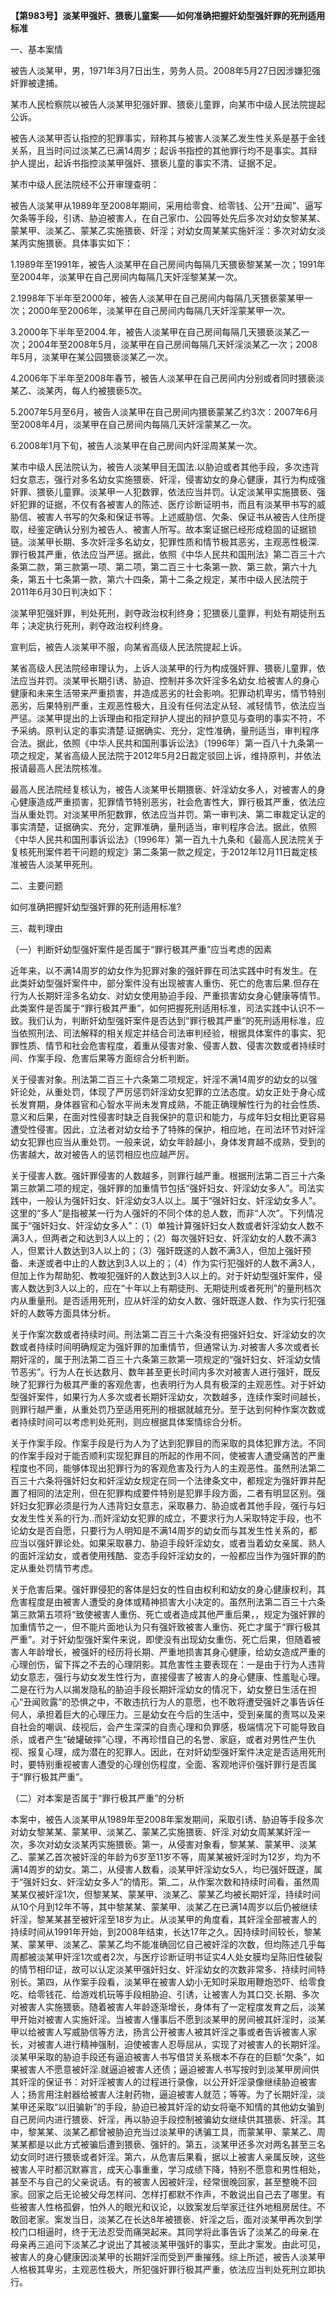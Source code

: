 **【第983号】淡某甲强奸、猥亵儿童案——如何准确把握奸幼型强奸罪的死刑适用标准**

一、基本案情

被告人淡某甲，男，1971年3月7日出生，劳务人员。2008年5月27日因涉嫌犯强奸罪被逮捕。

某市人民检察院以被告人淡某甲犯强奸罪、猥亵儿童罪，向某市中级人民法院提起公诉。

被告人淡某甲否认指控的犯罪事实，辩称其与被害人淡某乙发生性关系是基于金钱关系，且当时问过淡某乙已满14周岁；起诉书指控的其他罪行均不是事实。其辩护人提出，起诉书指控淡某甲强奸、猥亵儿童的事实不清、证据不足。

某市中级人民法院经不公开审理查明：

被告人淡某甲从1989年至2008年期间，采用给零食、给零钱、公开“丑闻”、逼写欠条等手段，引诱、胁迫被害人，在自己家巾、公园等处先后多次对幼女黎某某、蒙某甲、淡某乙、蒙某乙实施猥亵、奸淫；对幼女周某某实施奸淫：多次对幼女淡某丙实施猥亵。具体事实如下：

1.1989年至1991年，被告人淡某甲在自己房间内每隔几天猥亵黎某某一次；1991年至2004年，淡某甲在自己房间内每隔几天奸淫黎某某一次。

2.1998年下半年至2000年，被告人淡某甲在自己房间内每隔几天猥亵蒙某甲一次；2000年至2006年，淡某甲在自己房间内每隔几天奸淫蒙某甲一次。

3.2000年下半年至2004.年，被告人淡某甲在自己房间每隔几天猥亵淡某乙一次；2004年至2008年5月，淡某甲在自己房间每隔几天奸淫淡某乙一次；2008年5月，淡某甲在某公园猥亵淡某乙一次。

4.2006年下半年至2008年春节，被告人淡某甲在自己房间内分别或者同时猥亵淡某乙、淡某丙，每人约被猥亵5次。

5.2007年5月至6月，被告人淡某甲在自己房间内猥亵蒙某乙约3次：2007年6月至2008年4月，淡某甲在自己房间内每隔几天奸淫蒙某乙一次。

6.2008年1月下旬，被告人淡某甲在自己房间内奸淫周某某一次。

某市中级人民法院认为，被告人淡某甲目无国法.以胁迫或者其他手段，多次违背妇女意志，强行对多名幼女实施猥亵、奸淫，侵害幼女的身心健康，其行为构成强奸罪、猥亵儿童罪。淡某甲一人犯数罪，依法应当并罚。认定淡某甲实施猥亵、强奸犯罪的证据，不仅有各被害人的陈述、医疗诊断证明书，而且有淡某甲书写的威胁信、被害人书写的欠条和保证书等。上述威胁信、欠条、保证书从被告人住所提取，经鉴定确认分别为被告人、被害人所写。故本案证据已经形成稳固的证据锁链。淡某甲长期、多次奸淫多名幼女，犯罪性质和情节极其恶劣，主观恶性极深.罪行极其严重，依法应当严惩。据此，依照《中华人民共和国刑法》第二百三十六条第二款，第三款第一项、第二项，第二百三十七条第一款、第三款，第六十九条，第五十七条第一款，第六十四条，第十二条之规定，某市中级人民法院于2011年6月30日判决如下：

淡某甲犯强奸罪，判处死刑，剥夺政治权利终身；犯猥亵儿童罪，判处有期徒刑五年；决定执行死刑，剥夺政治权利终身。

宣判后，被告人淡某甲不服，向某省高级人民法院提起上诉。

某省高级人民法院经审理认为，上诉人淡某甲的行为构成强奸罪、猥亵儿童罪，依法应当并罚。淡某甲长期引诱、胁迫、控制并多次奸淫多名幼女.给被害人的身心健康和未来生活带来严重损害，并造成恶劣的社会影响。犯罪动机卑劣，情节特别恶劣，后果特别严重，主观恶性极大，且没有任何法定从轻、减轻情节，依法应当严惩。淡某甲提出的上诉理由和指定辩护人提出的辩护意见与查明的事实不符，不予采纳。原判认定的事实清楚.证据确实、充分，定性准确，量刑适当，审判程序合法。据此，依照《中华人民共和国刑事诉讼法》（1996年）第一百八十九条第一项之规定，某省高级人民法院于2012年5月2日裁定驳回上诉，维持原判，并依法报请最高人民法院核准。

最高人民法院经复核认为，被告人淡某甲长期猥亵、奸淫幼女多人，对被害人的身心健康造成严重损害，犯罪情节特别恶劣，社会危害性大，罪行极其严重，依法应当从重处罚。对淡某甲所犯数罪，依法应当并罚。第一审判决、第二审裁定认定的事实清楚，证据确实、充分，定罪准确，量刑适当，审判程序合法。据此，依照《中华人民共和国刑事诉讼法》（1996年）第一百九十九条和《最高人民法院关于复核死刑案件若干问题的规定》第二条第一款之规定，于2012年12月11日裁定核准被告人淡某甲死刑。

二、主要问题

如何准确把握奸幼型强奸罪的死刑适用标准?

三、裁判理由

（一）判断奸幼型强奸案件是否属于“罪行极其严重”应当考虑的因素

近年来，以不满14周岁的幼女作为犯罪对象的强奸罪在司法实践中时有发生。在此类奸幼型强奸案件中，部分案件没有出现被害人重伤、死亡的危害后果.但存在行为人长期奸淫多名幼女、对幼女使用胁迫手段、严重损害幼女身心健康等情节。此类案件是否属于“罪行极其严重”，如何把握死刑适用标准，司法实践中认识不一致。我们认为，判断奸幼型强奸案件是否达到“罪行极其严重”的死刑适用标准，应当依照刑法、司法解释的相关规定并结合司法审判经验，根据具体案件的事实、犯罪性质、情节和社会危害程度，着重从侵害对象、侵害人数、侵害次数或者持续时间、作案手段、危害后果等方面综合分析判断。

关于侵害对象。刑法第二百三十六条第二项规定，奸淫不满14周岁的幼女的以强奸论处，从重处罚，体现了严厉惩罚奸淫幼女犯罪的立法态度。幼女正处于身心成长发育期，身体器官和心智水平尚未发育成熟，不能正确理解性行为的社会性质、意义和后果，在面对性侵害时缺乏自我保护的意识和能力，与成年妇女相比更容易遭受性侵害。因此，立法者对幼女给予了特殊的保护，相应地，在司法环节对奸淫幼女犯罪也应当从重处罚。一般来说，幼女年龄越小，身体发育越不成熟，受到的伤害越大，故对被告人的惩罚相应也应越严厉。

关于侵害人数。强奸罪侵害的人数越多，则罪行越严重。根据刑法第二百三十六条第三款第二项的规定，强奸罪的加重情节包括“强奸妇女、奸淫幼女多人”。司法实践中，一般认为强奸妇女、奸淫幼女3人以上。属于“强奸妇女、奸淫幼女多人”。这里的“多人”是指被某一行为人强奸的不同个体的总人数，而非“人次”。下列情况属于“强奸妇女、奸淫幼女多人”：（1）单独计算强奸妇女人数或者奸淫幼女人数不满3人，但两者之和达到3人以上的；（2）每次强奸妇女、奸淫幼女的人数不满3人，但累计人数达到3人以上的；（3）强奸既遂的人数不满3人，但加上强奸预备、未遂或者中止的人数达到3人以上的；（4）作为实行犯强奸的人数不满3人，但加上作为帮助犯、教唆犯强奸的人数达到3人以上的。对于奸幼型强奸案件，侵害人数达到3人以上的，应在“十年以上有期徒刑、无期徒刑或者死刑”的量刑档次内从重量刑。是否适用死刑，应从奸淫的幼女人数、强奸既遂人数、作为实行犯强奸的人数等方面具体分析。

关于作案次数或者持续时间。刑法第二百三十六条没有把强奸妇女、奸淫幼女的次数或者持续时间明确规定为强奸罪的加重情节，但通常认为.对被害人多次或者长期奸淫的，属于刑法第二百三十六条第三款第一项规定的“强奸妇女、奸淫幼女情节恶劣”。行为人在长达数月、数年甚至更长时间内多次对被害人进行强奸，既反映了犯罪行为极其严重的客观危害，也表明行为人具有极深的主观恶性。对于奸幼型强奸案件，如果行为人多次或者长期奸淫幼女，次数越多，连续作案时间越长，则罪行越严重，从重处罚乃至适用死刑的根据就越充分。至于达到何种作案次数或者持续时间可以考虑判处死刑，则应根据具体案情综合分析。

关于作案手段。作案手段是行为人为了达到犯罪目的而采取的具体犯罪方法。不同的作案手段对于能否顺利实现犯罪目的所起的作用不同，使被害人遭受痛苦的严重程度也不同，能够体现出犯罪行为的客观危害及行为人的主观恶性。虽然刑法第二百三十六条将强奸妇女和奸淫幼女规定在同一个法律条文中，都规定为强奸罪并配置了相同的法定刑，但在犯罪构成要件特别是犯罪手段方面，二者有明显区别。强奸妇女犯罪必须是行为人违背妇女意志，采取暴力、胁迫或者其他手段，强行与妇女发生性关系的行为..而奸淫幼女犯罪的成立，不要求行为人采取特定手段，也不论幼女是否自愿，只要行为人明知是不满14周岁的幼女而与其发生性关系的，都应当以强奸罪论处。如果采取暴力、胁迫手段奸淫幼女，或者当着幼女亲属、熟人的面奸淫幼女，或者使用残酷、变态手段奸淫幼女的，一般都应当作为强奸罪的酌定从重处罚情节考虑。

关于危害后果。强奸罪侵犯的客体是妇女的性自由权利和幼女的身心健康权利，其危害程度是由被害人遭受的身体或精神损害大小决定的。虽然刑法第二百三十六条第三款第五项将“致使被害人重伤、死亡或者造成其他严重后果，，规定为强奸罪的加重情节之一，但不能片面地认为只有强奸致被害人重伤、死亡才属于“罪行极其严重”。对于奸幼型强奸案件来说，即使没有出现幼女重伤、死亡后果，但随着被害人年龄增长，被强奸的经历将长期、严重地损害其身心健康，给幼女造成严重的心理创伤，留下挥之不去的心理阴影。其危害性主要表现在：一是由于行为人违背幼女意志，强行与幼女发生性行为，直接侵害了被害人的身心健康、性羞耻心理。二是在行为人以揭发隐私的胁迫手段长期奸淫幼女的情况下，幼女整日生活在担心“丑闻败露”的恐惧之中，不敢违抗行为人的意愿，也不敢将遭受强奸之事告诉任何人，承担着巨大的心理压力。三是幼女在今后的生活中，受到亲属的责骂以及来自社会的嘲讽、歧视后，会产生深深的自责心理和负罪感，极端情况下可能导致自杀，或者产生“破罐破摔”心理，不再珍惜自己的名誉、家庭，或者对男性产生仇视、报复心理，成为潜在的犯罪人。因此，在对奸幼型强奸案件决定是否适用死刑时，要特别重视被害人遭受的心理创伤程度，全面、客观地评价强奸罪行是否属于“罪行极其严重”。

（二）对本案是否属于“罪行极其严重”的分析

本案中，被告人淡某甲从1989年至2008年案发期间，采取引诱、胁迫等手段多次对幼女黎某某、蒙某甲、淡某乙、蒙某乙实施猥亵、奸淫.对幼女周某某奸淫一次，多次对幼女淡某丙实施猥亵。第一，从侵害对象看，黎某某、蒙某甲、淡某乙、蒙某乙首次被奸淫的年龄为6岁至11岁不等，周某某被奸淫时为12岁，均为不满14周岁的幼女。第二，从侵害人数看，淡某甲奸淫幼女5人，均已强奸既遂，属于“强奸妇女、奸淫幼女多人”的情形。第\_二，从作案次数和持续时间看，虽然周某某仅被奸淫1次，但黎某某、蒙某甲、淡某乙、蒙某乙均被长期奸淫，持续时间从10个月到12年不等，其中黎某某、蒙某甲、淡某乙在已满14周岁以后仍被继续奸淫，黎某某甚至被奸淫至18岁为止。从淡某甲的角度看，其奸淫全部被害人的持续时间从1991年开始，到2008年结束，长达17年之久。因持续时间较长，黎某某、蒙某甲、淡某乙、蒙某乙均不能准确回忆自己被奸淫的次数，但均陈述几乎每周都被淡某甲奸淫1次或者2次，与医疗诊断证明书证实4人处女膜均呈陈旧性破裂的情节相印证，故可以认定淡某甲强奸妇女、奸淫幼女的次数非常多、持续时间特别长。第四，从作案手段看，淡某甲在被害人幼小无知时采取用鞭炮恐吓、给零食吃、给零钱花、给游戏机玩等手段相胁迫、引诱，让被害人为其口交.长期、多次对被害人实施猥亵。随着被害人年龄逐渐增长，身体有了一定程度发育之后，淡某甲开始对被害人实施奸淫。当被害人懂事后不愿到淡某甲的房间被其奸淫时，淡某甲以给被害人写威胁信等方法，扬言公开被害人被其奸淫之事或者告诉被害人家长，对被害人进行精神强制，迫使被害人忍辱屈从，实现了对被害人的长期奸淫。淡某甲采取的胁迫手段还有逼迫被害人书写借贷关系根本不存在的巨额“欠条”，如果被害人不愿意被奸淫.就逼迫被害人还债；逼迫被害人书写按时到淡某甲房间供其奸淫的保证书：对奸淫被害人的过程进行录像，以公开奸淫录像继续胁迫被害人；扬言用注射器给被害人注射药物，逼迫被害人就范；等等。为了长期奸淫，淡某甲还采取“以旧骗新”的手段，胁迫已被其奸淫的幼女将毫不知情的其他幼女骗到自己房间内进行猥亵、奸淫，再以胁迫手段控制被骗幼女继续供其猥亵、奸淫。其中，黎某某、淡某乙都曾被胁迫充当过淡某甲的诱骗工具，而蒙某甲、蒙某乙、周某某都是以此方式被骗后遭到猥亵、强奸的。第五，淡某甲还多次对两名甚至三名幼女同时进行猥亵或者奸淫。第六，从危害后果看，据以上被害人亲属反映，这些被害人平时都沉默寡言，成天心事重重，学习成绩下降，特别不愿意和男性相处，甚至不与自己的父亲说话。有的被害人因被奸淫，经常很晚回家，甚至整晚不回家。回家之后无论被父母怎样问、怎样打都默不作声，不敢说出自己去了哪里。有些被害人性格孤僻，怕外人的眼光和议论，以致案发后举家迁往外地租房居住。不敢回老家。案发当日，淡某乙在长达8年被猥亵、奸淫之后，面对淡某甲再次到学校门口相逼时，终于无法忍受而痛哭起来。其同学将此事告诉了淡某乙的母亲.在母亲再三追问下淡某乙才说出了其被淡某甲强奸的事实，至此才案发。由此可见，被害人的身心健康因淡某甲的长期奸淫而受到严重摧残。综上所述，被告人淡某甲人格极其卑劣，主观恶性极大，所犯强奸罪行极其严重，依法应当判处死刑立即执行。